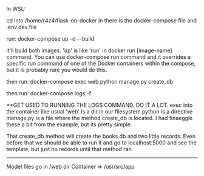 In WSL:

cd into /home/r4z4/flask-on-docker
in there is the docker-compose file and .env.dev file

run:
docker-compose up -d --build

it'll build both images. 'up' is like 'run' in docker run [image-name] command. 
You can use docker-compose run command and it overrides a specific run command of one of the Docker containers within the compose, 
but it is probably rare you would do this.

then run:
docker-compose exec web python manage.py create_db

then run:
docker-compose logs -f

**GET USED TO RUNNING THE LOGS COMMAND. DO IT A LOT.
exec into the container like usual
'web' is a dir in our filesystem
python is a directive
manage.py is a file where the method create_db is located. I had
finaeggle these a bit from the example, but its pretty simple.

That create_db method will create the books db and two little records. Even before that we should be able
to run it and go to localhost:5000 and see the template, but just no records until that method ran.

____________________________________
Model files go in /web dir
Container => /usr/src/app